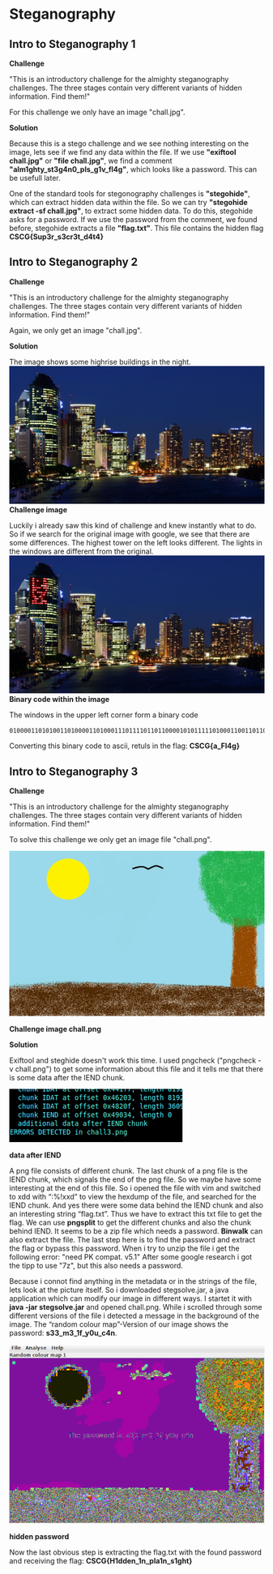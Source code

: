 # Steganography

## Intro to Steganography 1

**Challenge**

"This is an introductory challenge for the almighty steganography challenges. The three stages contain very different variants of hidden information. Find them!"

For this challenge we only have an image "chall.jpg".

**Solution**

Because this is a stego challenge and we see nothing interesting on the image, lets see if we find any data within the file.
If we use **"exiftool chall.jpg"** or **"file chall.jpg"**, we find a comment **"alm1ghty\_st3g4n0\_pls\_g1v\_fl4g"**, which looks like a password. This can be usefull later.

One of the standard tools for stegonography challenges is **"stegohide"**, which can extract hidden data within the file.
So we can try **"stegohide extract -sf chall.jpg"**, to extract some hidden data. To do this, stegohide asks for a password. If we use the password from the comment, we found before, stegohide extracts a file **"flag.txt"**.
This file contains the hidden flag **CSCG{Sup3r\_s3cr3t\_d4t4}**

## Intro to Steganography 2

**Challenge**

"This is an introductory challenge for the almighty steganography challenges. The three stages contain very different variants of hidden information. Find them!"

Again, we only get an image "chall.jpg".

**Solution**

The image shows some highrise buildings in the night.
![Challenge image](writeupfiles/chall2.jpg)
**Challenge image**

Luckily i already saw this kind of challenge and knew instantly what to do.
So if we search for the original image with google, we see that there are some differences.
The highest tower on the left looks different. The lights in the windows are different from the original.
![Code withing image](writeupfiles/chall2Edited.jpg)
**Binary code within the image**

The windows in the upper left corner form a binary code
```
010000110101001101000011010001110111101101100001010111110100011001101100001101000110011101111101
```

Converting this binary code to ascii, retuls in the flag: **CSCG{a\_Fl4g}**


## Intro to Steganography 3

**Challenge**

"This is an introductory challenge for the almighty steganography challenges. The three stages contain very different variants of hidden information. Find them!"

To solve this challenge we only get an image file "chall.png".

![chall3 image](writeupfiles/chall3.png)

**Challenge image chall.png**

**Solution**

Exiftool and steghide doesn't work this time. 
I used pngcheck ("pngcheck -v chall.png") to get some information about this file and it tells me that there is some data after the IEND chunk.

![terminalImage](writeupfiles/terminalStego3.png)

**data after IEND**

A png file consists of different chunk. The last chunk of a png file is the IEND chunk, which signals the end of the png file. So we maybe have some interesting at the end of this file.
So i opened the file with vim and switched to xdd with “:%!xxd” to view the hexdump of the file, and searched for the IEND chunk.
And yes there were some data behind the IEND chunk and also an interesting string “flag.txt”. Thus we have to extract this txt file to get the flag.
We can use **pngsplit** to get the different chunks and also the chunk behind IEND. It seems to be a zip file which needs a password. **Binwalk** can also extract the file.
The last step here is to find the password and extract the flag or bypass this password. 
When i try to unzip the file i get the following error: "need PK compat. v5.1" 
After some google research i got the tipp to use "7z", but this also needs a password.

Because i connot find anything in the metadata or in the strings of the file, lets look at the picture itself.
So i downloaded stegsolve.jar, a java application which can modify our image in different ways. I startet it with **java -jar stegsolve.jar** and opened chall.png.
While i scrolled through some different versions of the file i detected a message in the background of the image. The “random colour map”-Version of our image shows the password: **s33\_m3\_1f\_y0u\_c4n**.

![hiddenpassword](writeupfiles/passwordImage.png)

**hidden password**

Now the last obvious step is extracting the flag.txt with the found password and receiving the flag: **CSCG{H1dden_1n\_pla1n\_s1ght}**

